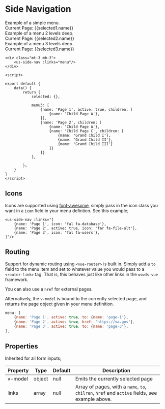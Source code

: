 # Side Navigation

<div class="mt-3 mb-4 usx-component">
    <us-row>
        <us-col>
            <div class="mb-4">
                Example of a simple menu. <br/>Current Page:
                <span v-if="selected1" class="text-primary">{{selected1.name}}</span>
            </div>
            <us-side-nav v-model="selected1" :links="menu1"/>
        </us-col>
        <us-col>
            <div class="mb-4">
                Example of a menu 2 levels deep. <br/>Current Page:
                <span v-if="selected2" class="text-primary">{{selected2.name}}</span>
            </div>            
            <us-side-nav v-model="selected2" :links="menu2"/>
        </us-col>     
        <us-col>
            <div class="mb-4">
                Example of a menu 3 levels deep. <br/>Current Page:
                <span v-if="selected3" class="text-primary">{{selected3.name}}</span>
            </div>            
            <us-side-nav v-model="selected3" :links="menu3"/>
        </us-col>                
    </us-row>
</div>

```vue
<div class="mt-3 mb-3">
    <us-side-nav :links="menu"/>
</div>

<script>

export default {
    data() {
        return {
            selected: {},

            menu3: [
                {name: 'Page 1', active: true, children: [
                    {name: 'Child Page A'},
                ]},
                {name: 'Page 2', children: [
                    {name: 'Child Page A'},
                    {name: 'Child Page C', children: [
                        {name: 'Grand Child I'},
                        {name: 'Grand Child II'},
                        {name: 'Grand Child III'}
                    ]}
                ]}
            ],

        };
    }
}
</script>
```

## Icons

Icons are supported using [font-awesome](https://fontawesome.com/), simply pass in the icon class you want in a `icon` field in your menu defintion. See this example;

<div class="mt-3 mb-3 usx-component w-25">
    <us-side-nav :links="[
        {name: 'Page 1', icon: 'fal fa-database'},
        {name: 'Page 2', active: true, icon: 'far fa-file-alt'},
        {name: 'Page 3', icon: 'fal fa-users'},
    ]"/>
</div>

```vue
<us-side-nav :links="[
    {name: 'Page 1', icon: 'fal fa-database'},
    {name: 'Page 2', active: true, icon: 'far fa-file-alt'},
    {name: 'Page 3', icon: 'fal fa-users'},
]"/>
```

## Routing

Support for dynamic routing using `<vue-router>` is built in. Simply add a `to` field to the menu item and set to whatever value
you would pass to a `<router-link>` tag. That is, this behaves just like other links in the `uswds-vue` framework.

You can also use a `href` for external pages.

Alternatively, the `v-model` is bound to the currently selected page, and returns the page object given in your menu definition.

```js
menu: [
    {name: 'Page 1', active: true, to: {name: 'page-1'},
    {name: 'Page 2', active: true, href: 'https://va.gov'},
    {name: 'Page 3', active: true, to: {name: 'page-3'},
],
```

## Properties 

Inherited for all form inputs;

| Property | Type  | Default | Description |
| -------- | ----- | ------- | ----------- | 
| v-model  | object | null | Emits the currently selected page |
| links  | array | null | Array of pages, with a `name`, `to`, `chilren`, `href` and `active` fields, see example above.  |


<script>
import Color from "color";
import _ from 'lodash';

export default {
    data() {
        return {
            selected: {},
            selected1: null,
            selected2: null,
            selected3: null,
            
            menu3: [
                {name: 'Page 1', active: true, children: [
                    {name: 'Child Page A'},
                    {name: 'Child Page B'},
                    {name: 'Child Page C'}
                ]},
                {name: 'Page 2', children: [
                    {name: 'Child Page A'},
                    {name: 'Child Page B', children: [
                        {name: 'Grand Child I'},
                        {name: 'Grand Child II'}
                    ]}
                ]}
            ],


             menu2: [
                {name: 'Page 1', active: true, children: [
                    {name: 'Child Page A'},
                    {name: 'Child Page B'},
                    {name: 'Child Page C'}
                ]},
                {name: 'Page 2', children: [
                    {name: 'Child Page A'},
                    {name: 'Child Page B'},
                    {name: 'Child Page C'}
                ]},                
                {name: 'Page 3'}
            ],
            
            menu1: [
                {name: 'Page 1', active: true},
                {name: 'Page 2'},                
                {name: 'Page 3'},
                {name: 'Page 4'},
                {name: 'Page 5'}
            ]                

        };
    }
}
</script>